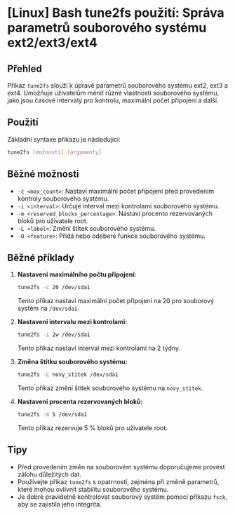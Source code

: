 # [Linux] Bash tune2fs použití: Správa parametrů souborového systému ext2/ext3/ext4

## Přehled
Příkaz `tune2fs` slouží k úpravě parametrů souborového systému ext2, ext3 a ext4. Umožňuje uživatelům měnit různé vlastnosti souborového systému, jako jsou časové intervaly pro kontrolu, maximální počet připojení a další.

## Použití
Základní syntaxe příkazu je následující:
```bash
tune2fs [možnosti] [argumenty]
```

## Běžné možnosti
- `-c <max_count>`: Nastaví maximální počet připojení před provedením kontroly souborového systému.
- `-i <interval>`: Určuje interval mezi kontrolami souborového systému.
- `-m <reserved_blocks_percentage>`: Nastaví procento rezervovaných bloků pro uživatele root.
- `-L <label>`: Změní štítek souborového systému.
- `-O <feature>`: Přidá nebo odebere funkce souborového systému.

## Běžné příklady
1. **Nastavení maximálního počtu připojení:**
   ```bash
   tune2fs -c 20 /dev/sda1
   ```
   Tento příkaz nastaví maximální počet připojení na 20 pro souborový systém na `/dev/sda1`.

2. **Nastavení intervalu mezi kontrolami:**
   ```bash
   tune2fs -i 2w /dev/sda1
   ```
   Tento příkaz nastaví interval mezi kontrolami na 2 týdny.

3. **Změna štítku souborového systému:**
   ```bash
   tune2fs -L novy_stitek /dev/sda1
   ```
   Tento příkaz změní štítek souborového systému na `novy_stitek`.

4. **Nastavení procenta rezervovaných bloků:**
   ```bash
   tune2fs -m 5 /dev/sda1
   ```
   Tento příkaz rezervuje 5 % bloků pro uživatele root.

## Tipy
- Před provedením změn na souborovém systému doporučujeme provést zálohu důležitých dat.
- Používejte příkaz `tune2fs` s opatrností, zejména při změně parametrů, které mohou ovlivnit stabilitu souborového systému.
- Je dobré pravidelně kontrolovat souborový systém pomocí příkazu `fsck`, aby se zajistila jeho integrita.